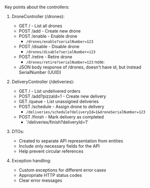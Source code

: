 
Key points about the controllers:

1. DroneController (/drones):
    - GET / - List all drones
    - POST /add - Create new drone
    - POST /enable - Enable drone
      - `/drones/enable?serialNumber=123`
    - POST /disable - Disable drone
      - `/drones/disable?serialNumber=123`
    - POST /retire - Retire drone
      - `/drones/retire?serialNumber=123`
   note:
    - JSON body response of /drones, doesn't have id, but instead SerialNumber (UUID)
   
2. DeliveryController (/deliveries):
    - GET / - List undelivered orders
    - POST /add?pizzaId=1 - Create new delivery
    - GET /queue - List unassigned deliveries
    - POST /schedule - Assign drone to delivery
      - `/deliveries/schedule?deliveryId=1&droneSerialNumber=123`
    - POST /finish - Mark delivery as completed
      - '/deliveries/finish?deliveryId=1'

3. DTOs:
    - Created to separate API representation from entities
    - Include only necessary fields for the API
    - Help prevent circular references

4. Exception handling:
    - Custom exceptions for different error cases
    - Appropriate HTTP status codes
    - Clear error messages
